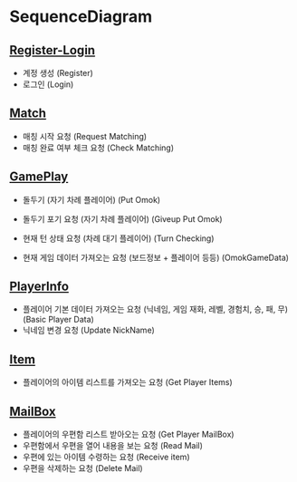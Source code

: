 # SequenceDiagram

## [Register-Login](https://github.com/yujinS0/Omok-Game/blob/main/SequenceDiagram/Register-Login.md)
* 계정 생성 (Register)
* 로그인 (Login)

## [Match](https://github.com/yujinS0/Omok-Game/blob/main/SequenceDiagram/Match.md)
* 매칭 시작 요청 (Request Matching)
* 매칭 완료 여부 체크 요청 (Check Matching)


## [GamePlay](https://github.com/yujinS0/Omok-Game/blob/main/SequenceDiagram/GamePlay.md)
* 돌두기 (자기 차례 플레이어) (Put Omok)
* 돌두기 포기 요청 (자기 차례 플레이어) (Giveup Put Omok)
* 현재 턴 상태 요청 (차례 대기 플레이어) (Turn Checking)

* 현재 게임 데이터 가져오는 요청 (보드정보 + 플레이어 등등) (OmokGameData)


## [PlayerInfo](https://github.com/yujinS0/Omok-Game/blob/main/SequenceDiagram/PlayerInfo.md)
* 플레이어 기본 데이터 가져오는 요청  (닉네임, 게임 재화, 레벨, 경험치, 승, 패, 무) (Basic Player Data)
* 닉네임 변경 요청 (Update NickName)

## [Item](https://github.com/yujinS0/Omok-Game/blob/main/SequenceDiagram/Item.md)
* 플레이어의 아이템 리스트를 가져오는 요청 (Get Player Items)

## [MailBox](https://github.com/yujinS0/Omok-Game/blob/main/SequenceDiagram/MailBox.md)
* 플레이어의 우편함 리스트 받아오는 요청 (Get Player MailBox)
* 우편함에서 우편을 열어 내용을 보는 요청 (Read Mail)
* 우편에 있는 아이템 수령하는 요청 (Receive item)
* 우편을 삭제하는 요청 (Delete Mail)
